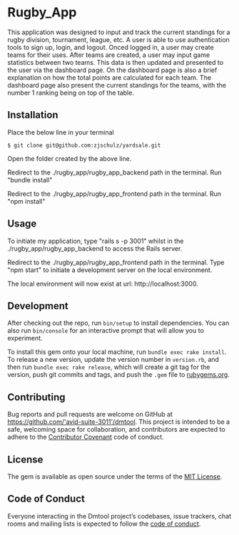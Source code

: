 # Rugby_App

This application was designed to input and track the current standings for a rugby division, tournament, league, etc. A user is able to use authentication tools to sign up, login, and logout. Onced logged in, a user may create teams for their uses. After teams are created, a user may input game statistics between two teams. This data is then updated and presented to the user via the dashboard page. On the dashboard page is also a brief explanation on how the total points are calculated for each team. The dashboard page also present the current standings for the teams, with the number 1 ranking being on top of the table.

## Installation

Place the below line in your terminal

    $ git clone git@github.com:zjschulz/yardsale.git

Open the folder created by the above line.

Redirect to the ./rugby_app/rugby_app_backend path in the terminal. Run "bundle install"

Redirect to the ./rugby_app/rugby_app_frontend path in the terminal. Run "npm install"

## Usage

To initiate my application, type "rails s -p 3001" whilst in the ./rugby_app/rugby_app_backend to access the Rails server.

Redirect to the ./rugby_app/rugby_app_frontend path in the terminal. Type "npm start" to initiate a development server on the local environment.

The local environment will now exist at url: http://localhost:3000.

## Development

After checking out the repo, run `bin/setup` to install dependencies. You can also run `bin/console` for an interactive prompt that will allow you to experiment.

To install this gem onto your local machine, run `bundle exec rake install`. To release a new version, update the version number in `version.rb`, and then run `bundle exec rake release`, which will create a git tag for the version, push git commits and tags, and push the `.gem` file to [rubygems.org](https://rubygems.org).

## Contributing

Bug reports and pull requests are welcome on GitHub at https://github.com/'avid-suite-3011'/dmtool. This project is intended to be a safe, welcoming space for collaboration, and contributors are expected to adhere to the [Contributor Covenant](http://contributor-covenant.org) code of conduct.

## License

The gem is available as open source under the terms of the [MIT License](https://opensource.org/licenses/MIT).

## Code of Conduct

Everyone interacting in the Dmtool project’s codebases, issue trackers, chat rooms and mailing lists is expected to follow the [code of conduct](https://github.com/'avid-suite-3011'/dmtool/blob/master/CODE_OF_CONDUCT.md).
